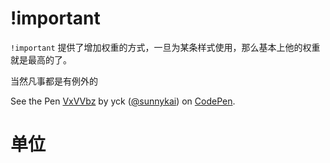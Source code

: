 # !important

`!important` 提供了增加权重的方式，一旦为某条样式使用，那么基本上他的权重就是最高的了。

当然凡事都是有例外的

<p data-height="265" data-theme-id="0" data-slug-hash="VxVVbz" data-default-tab="css,result" data-user="sunnykai" data-embed-version="2" data-pen-title="VxVVbz" class="codepen">See the Pen <a href="https://codepen.io/sunnykai/pen/VxVVbz/">VxVVbz</a> by yck (<a href="https://codepen.io/sunnykai">@sunnykai</a>) on <a href="https://codepen.io">CodePen</a>.</p>
<script async src="https://static.codepen.io/assets/embed/ei.js"></script>

# 单位

